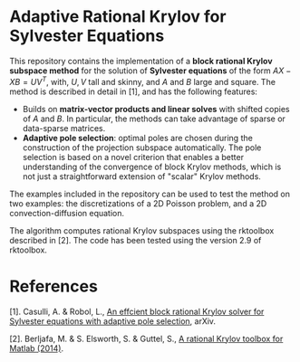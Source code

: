# Adaptive Rational Krylov for Sylvester Equations
This repository contains the implementation of a **block rational Krylov subspace method** for the solution of **Sylvester equations** of the form $AX - XB = UV^T$, with, $U,V$ tall and skinny, and $A$ and $B$ large and square.
The method is described in detail in [1], and has the following features:
 * Builds on **matrix-vector products and linear solves** with shifted copies of $A$ and $B$. In particular, the methods can take advantage of sparse or data-sparse matrices.
 * **Adaptive pole selection**: optimal poles are chosen during the construction of the projection subspace automatically. The pole selection is based on a novel criterion that enables a better understanding of the convergence of block Krylov methods, which is not just a straightforward extension of "scalar" Krylov methods.

The examples included in the repository can be used to test the method on two examples: the discretizations of a 2D Poisson problem, and a 2D convection-diffusion equation.

The algorithm computes rational Krylov subspaces using the rktoolbox described in [2]. The code has been tested using the version 2.9 of rktoolbox.

# References

[1]. Casulli, A. & Robol, L., [An effcient block rational Krylov solver for Sylvester equations with adaptive pole selection](https://arxiv.org/abs/2301.08103), arXiv.

[2]. Berljafa, M. & S. Elsworth, S. &  Guttel, S., [A rational Krylov toolbox for Matlab (2014)](https://guettel.com/rktoolbox/download.html).


